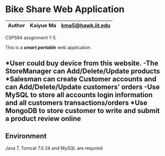 # Bike Share Web Application
|Author|Kaiyue Ma| kma5@hawk.iit.edu|
|---|:---:|:---:

CSP584 assginment 1-5.

This is a ***smart portable*** web application. 

*User could buy device from this website. 
-The StoreManager can Add/Delete/Update products
*Salesman can create Customer accounts and can Add/Delete/Update customers’ orders
-Use MySQL to store all accounts login information and all customers transactions/orders
*Use MongoDB to store customer to write and submit a product review online
-

## Environment
Java 7, Tomcat 7.0.34 and MySQL are requried